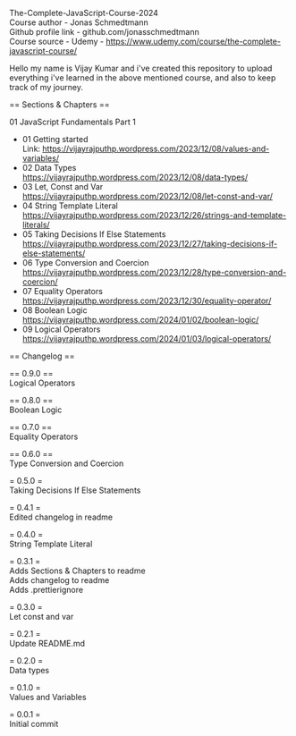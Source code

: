 The-Complete-JavaScript-Course-2024  
Course author - Jonas Schmedtmann  
Github profile link - github.com/jonasschmedtmann  
Course source - Udemy - https://www.udemy.com/course/the-complete-javascript-course/  
  
Hello my name is Vijay Kumar and i've created this repository to upload everything i've learned in the above mentioned course, and also to keep track of my journey.  
  
  
== Sections & Chapters ==  

01 JavaScript Fundamentals Part 1  
  
- 01 Getting started  
  Link: https://vijayrajputhp.wordpress.com/2023/12/08/values-and-variables/  
- 02 Data Types  
  https://vijayrajputhp.wordpress.com/2023/12/08/data-types/  
- 03 Let, Const and Var  
  https://vijayrajputhp.wordpress.com/2023/12/08/let-const-and-var/ 
- 04 String Template Literal  
  https://vijayrajputhp.wordpress.com/2023/12/26/strings-and-template-literals/   
- 05 Taking Decisions  If Else Statements  
  https://vijayrajputhp.wordpress.com/2023/12/27/taking-decisions-if-else-statements/   
- 06 Type Conversion and Coercion  
  https://vijayrajputhp.wordpress.com/2023/12/28/type-conversion-and-coercion/    
- 07 Equality Operators  
  https://vijayrajputhp.wordpress.com/2023/12/30/equality-operator/    
- 08 Boolean Logic  
  https://vijayrajputhp.wordpress.com/2024/01/02/boolean-logic/    
- 09 Logical Operators  
  https://vijayrajputhp.wordpress.com/2024/01/03/logical-operators/   
  
  
  
== Changelog ==  
  
  
  
== 0.9.0 ==  
Logical Operators  

== 0.8.0 ==  
Boolean Logic  
  
== 0.7.0 ==  
Equality Operators  
  
== 0.6.0 ==  
Type Conversion and Coercion  
  
= 0.5.0 =  
Taking Decisions  If Else Statements  
  
= 0.4.1 =  
Edited changelog in readme  
  
= 0.4.0 =  
String Template Literal  
  
= 0.3.1 =  
Adds Sections & Chapters to readme  
Adds changelog to readme  
Adds .prettierignore  
  
= 0.3.0 =  
Let const and var  
  
= 0.2.1 =  
Update README.md  
  
= 0.2.0 =  
Data types  
  
= 0.1.0 =  
Values and Variables  
  
= 0.0.1 =  
Initial commit  
  